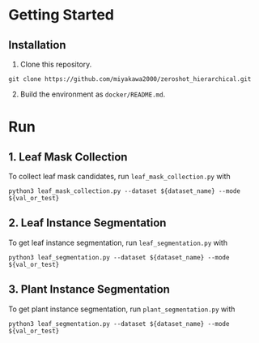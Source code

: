 # Getting Started
## Installation
1. Clone this repository.
```
git clone https://github.com/miyakawa2000/zeroshot_hierarchical.git
```
2. Build the environment as `docker/README.md`.

# Run
## 1. Leaf Mask Collection
To collect leaf mask candidates, run `leaf_mask_collection.py` with
```
python3 leaf_mask_collection.py --dataset ${dataset_name} --mode ${val_or_test}
```
## 2. Leaf Instance Segmentation
To get leaf instance segmentation, run `leaf_segmentation.py` with
```
python3 leaf_segmentation.py --dataset ${dataset_name} --mode ${val_or_test}
```
## 3. Plant Instance Segmentation
To get plant instance segmentation, run `plant_segmentation.py` with
```
python3 leaf_segmentation.py --dataset ${dataset_name} --mode ${val_or_test}
```
